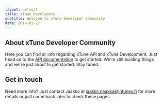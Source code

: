 ```yaml
---
layout: default
title: xTune Developers
subtitle: Welcome to xTune Developer Community
date: 2014-01-22
---
```


## About xTune Developer Community

Here you can find all info regarding xTune API and xTune Development. Just head on to the 
[API documentation](/api/) to get started. We're still building things
and we're just about to get started. Stay tuned.

## Get in touch

Need more info? Just contact Jaakko at 
<a href="mailto:jaakko.naakka@intunex.fi">jaakko.naakka@intunex.fi</a> for 
more details or just come back later to check these pages.